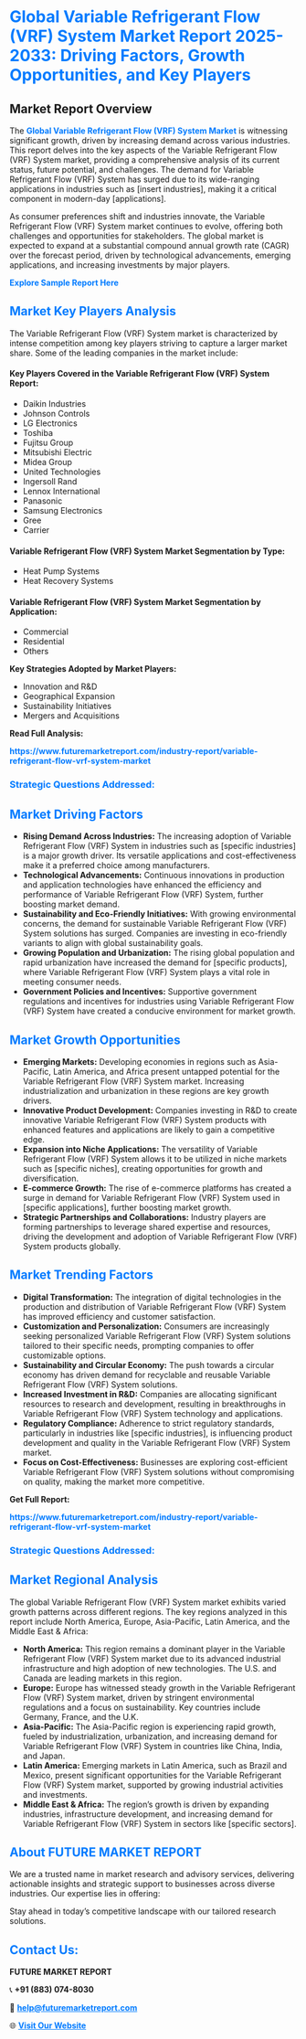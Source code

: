 <h1 style="color: #007BFF;">Global Variable Refrigerant Flow (VRF) System Market Report 2025-2033: Driving Factors, Growth Opportunities, and Key Players</h1>

<section id="overview">
<h2>Market Report Overview</h2>
<p>The <a href="https://www.futuremarketreport.com/industry-report/variable-refrigerant-flow-vrf-system-market" style="color: #007BFF; text-decoration: none;"><strong>Global Variable Refrigerant Flow (VRF) System Market</strong></a> is witnessing significant growth, driven by increasing demand across various industries. This report delves into the key aspects of the Variable Refrigerant Flow (VRF) System market, providing a comprehensive analysis of its current status, future potential, and challenges. The demand for Variable Refrigerant Flow (VRF) System has surged due to its wide-ranging applications in industries such as [insert industries], making it a critical component in modern-day [applications].</p>
<p>As consumer preferences shift and industries innovate, the Variable Refrigerant Flow (VRF) System market continues to evolve, offering both challenges and opportunities for stakeholders. The global market is expected to expand at a substantial compound annual growth rate (CAGR) over the forecast period, driven by technological advancements, emerging applications, and increasing investments by major players.</p>
</section>

<section id="overview">
<p><a href="https://www.futuremarketreport.com/request-sample/reportId=102670" style="color: #007BFF; text-decoration: none;"><strong>Explore Sample Report Here</strong></a></p>
</section>

<section id="key-players">
<h2 style="color: #007BFF;">Market Key Players Analysis</h2>
<p>The Variable Refrigerant Flow (VRF) System market is characterized by intense competition among key players striving to capture a larger market share. Some of the leading companies in the market include:</p>
<h4>Key Players Covered in the Variable Refrigerant Flow (VRF) System Report:</h4>
<ul><li>Daikin Industries</li><li>Johnson Controls</li><li>LG Electronics</li><li>Toshiba</li><li>Fujitsu Group</li><li>Mitsubishi Electric</li><li>Midea Group</li><li>United Technologies</li><li>Ingersoll Rand</li><li>Lennox International</li><li>Panasonic</li><li>Samsung Electronics</li><li>Gree</li><li>Carrier</li></ul>
<h4>Variable Refrigerant Flow (VRF) System Market Segmentation by Type:</h4>
<ul><li>Heat Pump Systems</li><li>Heat Recovery Systems</li></ul>

<h4>Variable Refrigerant Flow (VRF) System Market Segmentation by Application:</h4>
<ul><li>Commercial</li><li>Residential</li><li>Others</li></ul>
<p><strong>Key Strategies Adopted by Market Players:</strong></p>
<ul>
<li>Innovation and R&D</li>
<li>Geographical Expansion</li>
<li>Sustainability Initiatives</li>
<li>Mergers and Acquisitions</li>
</ul>
</section>

<section>
<p><strong>Read Full Analysis: </strong></p><a href="https://www.futuremarketreport.com/industry-report/variable-refrigerant-flow-vrf-system-market" style="color: #007BFF; text-decoration: none;"><strong>https://www.futuremarketreport.com/industry-report/variable-refrigerant-flow-vrf-system-market</strong></a>
<h3 style="color: #007BFF;">Strategic Questions Addressed:</h3>
</section>

<section id="driving-factors">
<h2 style="color: #007BFF;">Market Driving Factors</h2>
<ul>
<li><strong>Rising Demand Across Industries:</strong> The increasing adoption of Variable Refrigerant Flow (VRF) System in industries such as [specific industries] is a major growth driver. Its versatile applications and cost-effectiveness make it a preferred choice among manufacturers.</li>
<li><strong>Technological Advancements:</strong> Continuous innovations in production and application technologies have enhanced the efficiency and performance of Variable Refrigerant Flow (VRF) System, further boosting market demand.</li>
<li><strong>Sustainability and Eco-Friendly Initiatives:</strong> With growing environmental concerns, the demand for sustainable Variable Refrigerant Flow (VRF) System solutions has surged. Companies are investing in eco-friendly variants to align with global sustainability goals.</li>
<li><strong>Growing Population and Urbanization:</strong> The rising global population and rapid urbanization have increased the demand for [specific products], where Variable Refrigerant Flow (VRF) System plays a vital role in meeting consumer needs.</li>
<li><strong>Government Policies and Incentives:</strong> Supportive government regulations and incentives for industries using Variable Refrigerant Flow (VRF) System have created a conducive environment for market growth.</li>
</ul>
</section>

<section id="growth-opportunities">
<h2 style="color: #007BFF;">Market Growth Opportunities</h2>
<ul>
<li><strong>Emerging Markets:</strong> Developing economies in regions such as Asia-Pacific, Latin America, and Africa present untapped potential for the Variable Refrigerant Flow (VRF) System market. Increasing industrialization and urbanization in these regions are key growth drivers.</li>
<li><strong>Innovative Product Development:</strong> Companies investing in R&D to create innovative Variable Refrigerant Flow (VRF) System products with enhanced features and applications are likely to gain a competitive edge.</li>
<li><strong>Expansion into Niche Applications:</strong> The versatility of Variable Refrigerant Flow (VRF) System allows it to be utilized in niche markets such as [specific niches], creating opportunities for growth and diversification.</li>
<li><strong>E-commerce Growth:</strong> The rise of e-commerce platforms has created a surge in demand for Variable Refrigerant Flow (VRF) System used in [specific applications], further boosting market growth.</li>
<li><strong>Strategic Partnerships and Collaborations:</strong> Industry players are forming partnerships to leverage shared expertise and resources, driving the development and adoption of Variable Refrigerant Flow (VRF) System products globally.</li>
</ul>
</section>

<section id="trending-factors">
<h2 style="color: #007BFF;">Market Trending Factors</h2>
<ul>
<li><strong>Digital Transformation:</strong> The integration of digital technologies in the production and distribution of Variable Refrigerant Flow (VRF) System has improved efficiency and customer satisfaction.</li>
<li><strong>Customization and Personalization:</strong> Consumers are increasingly seeking personalized Variable Refrigerant Flow (VRF) System solutions tailored to their specific needs, prompting companies to offer customizable options.</li>
<li><strong>Sustainability and Circular Economy:</strong> The push towards a circular economy has driven demand for recyclable and reusable Variable Refrigerant Flow (VRF) System solutions.</li>
<li><strong>Increased Investment in R&D:</strong> Companies are allocating significant resources to research and development, resulting in breakthroughs in Variable Refrigerant Flow (VRF) System technology and applications.</li>
<li><strong>Regulatory Compliance:</strong> Adherence to strict regulatory standards, particularly in industries like [specific industries], is influencing product development and quality in the Variable Refrigerant Flow (VRF) System market.</li>
<li><strong>Focus on Cost-Effectiveness:</strong> Businesses are exploring cost-efficient Variable Refrigerant Flow (VRF) System solutions without compromising on quality, making the market more competitive.</li>
</ul>
</section>

<section>
<p><strong>Get Full Report: </strong></p><a href="https://www.futuremarketreport.com/industry-report/variable-refrigerant-flow-vrf-system-market" style="color: #007BFF; text-decoration: none;"><strong>https://www.futuremarketreport.com/industry-report/variable-refrigerant-flow-vrf-system-market</strong></a>
<h3 style="color: #007BFF;">Strategic Questions Addressed:</h3>
</section>


<section id="regional-analysis">
<h2 style="color: #007BFF;">Market Regional Analysis</h2>
<p>The global Variable Refrigerant Flow (VRF) System market exhibits varied growth patterns across different regions. The key regions analyzed in this report include North America, Europe, Asia-Pacific, Latin America, and the Middle East & Africa:</p>
<ul>
<li><strong>North America:</strong> This region remains a dominant player in the Variable Refrigerant Flow (VRF) System market due to its advanced industrial infrastructure and high adoption of new technologies. The U.S. and Canada are leading markets in this region.</li>
<li><strong>Europe:</strong> Europe has witnessed steady growth in the Variable Refrigerant Flow (VRF) System market, driven by stringent environmental regulations and a focus on sustainability. Key countries include Germany, France, and the U.K.</li>
<li><strong>Asia-Pacific:</strong> The Asia-Pacific region is experiencing rapid growth, fueled by industrialization, urbanization, and increasing demand for Variable Refrigerant Flow (VRF) System in countries like China, India, and Japan.</li>
<li><strong>Latin America:</strong> Emerging markets in Latin America, such as Brazil and Mexico, present significant opportunities for the Variable Refrigerant Flow (VRF) System market, supported by growing industrial activities and investments.</li>
<li><strong>Middle East & Africa:</strong> The region’s growth is driven by expanding industries, infrastructure development, and increasing demand for Variable Refrigerant Flow (VRF) System in sectors like [specific sectors].</li>
</ul>
</section>

<footer>
<h2 style="color: #007BFF;">About FUTURE MARKET REPORT</h2>
<p>We are a trusted name in market research and advisory services, delivering actionable insights and strategic support to businesses across diverse industries. Our expertise lies in offering:</p>

<p>Stay ahead in today’s competitive landscape with our tailored research solutions.</p>

<h2 style="color: #007BFF;">Contact Us:</h2>
<p><strong>FUTURE MARKET REPORT</strong></p>
<p>📞 <strong>+91 (883) 074-8030</strong></p>
<p>📧 <strong><a href="mailto:help@futuremarketreport.com" style="color: #007BFF;">help@futuremarketreport.com</a></strong></p>
<p>🌐 <strong><a href="https://www.futuremarketreport.com/" style="color: #007BFF;">Visit Our Website</a></strong></p>
</footer>
